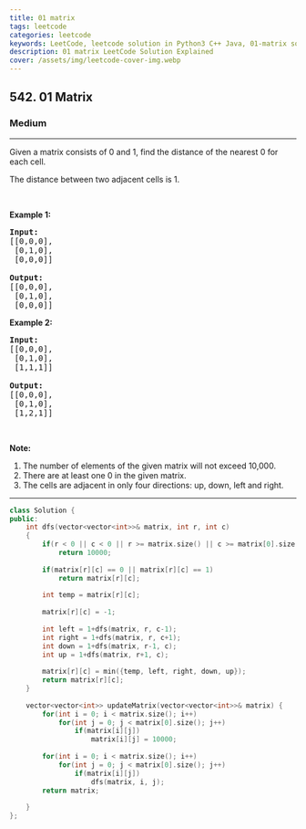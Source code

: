 ```yaml
---
title: 01 matrix
tags: leetcode
categories: leetcode
keywords: LeetCode, leetcode solution in Python3 C++ Java, 01-matrix solution
description: 01 matrix LeetCode Solution Explained
cover: /assets/img/leetcode-cover-img.webp
---
```





<h2>542. 01 Matrix</h2><h3>Medium</h3><hr><div><p>Given a matrix consists of 0 and 1, find the distance of the nearest 0 for each cell.</p>

<p>The distance between two adjacent cells is 1.</p>

<p>&nbsp;</p>

<p><b>Example 1: </b></p>

<pre><strong>Input:</strong>
[[0,0,0],
 [0,1,0],
 [0,0,0]]

<strong>Output:</strong>
[[0,0,0],
&nbsp;[0,1,0],
&nbsp;[0,0,0]]
</pre>

<p><b>Example 2: </b></p>

<pre><b>Input:</b>
[[0,0,0],
 [0,1,0],
 [1,1,1]]

<strong>Output:</strong>
[[0,0,0],
 [0,1,0],
 [1,2,1]]
</pre>

<p>&nbsp;</p>

<p><b>Note:</b></p>

<ol>
	<li>The number of elements of the given matrix will not exceed 10,000.</li>
	<li>There are at least one 0 in the given matrix.</li>
	<li>The cells are adjacent in only four directions: up, down, left and right.</li>
</ol>
</div>

---




```cpp
class Solution {
public:
    int dfs(vector<vector<int>>& matrix, int r, int c)
    {
        if(r < 0 || c < 0 || r >= matrix.size() || c >= matrix[0].size() || matrix[r][c] == -1)
            return 10000;
        
        if(matrix[r][c] == 0 || matrix[r][c] == 1)
            return matrix[r][c];
        
        int temp = matrix[r][c];
        
        matrix[r][c] = -1;
        
        int left = 1+dfs(matrix, r, c-1);
        int right = 1+dfs(matrix, r, c+1);
        int down = 1+dfs(matrix, r-1, c);
        int up = 1+dfs(matrix, r+1, c);
        
        matrix[r][c] = min({temp, left, right, down, up});
        return matrix[r][c];
    }
    
    vector<vector<int>> updateMatrix(vector<vector<int>>& matrix) {
        for(int i = 0; i < matrix.size(); i++)
            for(int j = 0; j < matrix[0].size(); j++)
                if(matrix[i][j])
                    matrix[i][j] = 10000;
        
        for(int i = 0; i < matrix.size(); i++)
            for(int j = 0; j < matrix[0].size(); j++)
                if(matrix[i][j])
                    dfs(matrix, i, j);
        return matrix;
        
    }
};
```
